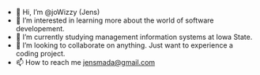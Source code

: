 - 👋 Hi, I’m @joWizzy (Jens)
- 👀 I’m interested in learning more about the world of software developement.
- 🌱 I’m currently studying management information systems at Iowa State.
- 💞️ I’m looking to collaborate on anything.  Just want to experience a coding project.
- 📫 How to reach me jensmada@gmail.com

<!---
joWizzy/joWizzy is a ✨ special ✨ repository because its `README.md` (this file) appears on your GitHub profile.
You can click the Preview link to take a look at your changes.
--->
